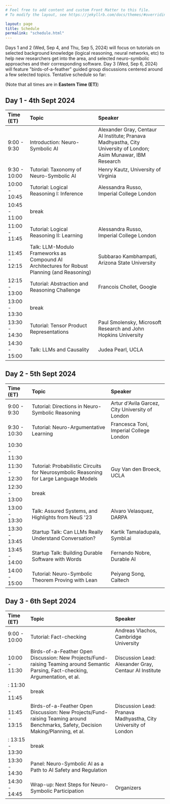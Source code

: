 ```yaml
---
# Feel free to add content and custom Front Matter to this file.
# To modify the layout, see https://jekyllrb.com/docs/themes/#overriding-theme-defaults

layout: page
title: Schedule
permalink: "schedule.html"
---
```



Days 1 and 2 (Wed, Sep 4, and Thu, Sep 5, 2024) will focus on tutorials on selected background knowledge (logical reasoning, neural networks, etc) to help new researchers get into the area, and selected neuro-symbolic approaches and their corresponding software.  Day 3 (Wed, Sep 6, 2024) will feature "birds-of-a-feather" guided group discussions centered around a few selected topics.  Tentative schedule so far: 

(Note that all times are in **Eastern Time (ET)**)


## Day 1 - 4th Sept 2024

| Time (ET) | Topic | Speaker |
| :--- | :--- | :--- |
| 9:00 - 9:30 	| Introduction: Neuro-Symbolic AI                 | Alexander Gray, Centaur AI Institute; Pranava Madhyastha, City University of London; Asim Munawar, IBM Research |
| 9:30 - 10:00	| Tutorial: Taxonomy of Neuro-Symbolic AI         | Henry Kautz, University of Virginia |
| 10:00 - 10:45	| Tutorial: Logical Reasoning I:  Inference       | Alessandra Russo, Imperial College London |
| 10:45 - 11:00 | break                                           | |
| 11:00 - 11:45	| Tutorial: Logical Reasoning II:  Learning       | Alessandra Russo, Imperial College London |
| 11:45 - 12:15	| Talk: LLM-Modulo Frameworks as Compound AI Architectures for Robust Planning (and Reasoning) | Subbarao Kambhampati, Arizona State University|
| 12:15 - 13:00	| Tutorial: Abstraction and Reasoning Challenge   | Francois Chollet, Google |
| 13:00 - 13:30 | break                                           | |
| 13:30 - 14:30	| Tutorial: Tensor Product Representations        | Paul Smolensky, Microsoft Research and John Hopkins University |
| 14:30 - 15:00 | Talk: LLMs and Causality                        | Judea Pearl, UCLA |


## Day 2 - 5th Sept 2024

| Time (ET) | Topic | Speaker |
| :--- | :--- | :--- |
| 9:00 - 9:30   | Tutorial: Directions in Neuro-Symbolic Reasoning    | Artur d'Avila Garcez, City University of London |
| 9:30 - 10:30  | Tutorial: Neuro-Argumentative Learning              | Francesca Toni, Imperial College London |
| 10:30 - 11:30 |                                                     | |
| 11:30 - 12:30	| Tutorial:  Probabilistic Circuits for Neurosymbolic Reasoning for Large Language Models  | Guy Van den Broeck, UCLA |
| 12:30 - 13:00 | break                                               | |
| 13:00 - 13:30 | Talk: Assured Systems, and Highlights from NeuS '23 | Alvaro Velasquez, DARPA |
| 13:30 - 13:45 | Startup Talk: Can LLMs Really Understand Conversation? | Kartik Tamaladupala, Symbl.ai |
| 13:45 - 14:00 | Startup Talk: Building Durable Software with Words  | Fernando Nobre, Durable AI |
| 14:00 - 15:00	| Tutorial: Neuro-Symbolic Theorem Proving with Lean  | Peiyang Song, Caltech |


## Day 3 - 6th Sept 2024

| Time (ET) | Topic | Speaker |
| :--- | :--- | :--- |
| 9:00 - 10:00  | Tutorial: Fact-checking                       | Andreas Vlachos, Cambridge University |
| 10:00 - 11:30 | Birds-of-a-Feather Open Discussion:  New Projects/Fund-raising Teaming around Semantic Parsing, Fact-checking, Argumentation, et al. | Discussion Lead: Alexander Gray, Centaur AI Institute |
: 11:30 - 11:45 | break | |
| 11:45 - 13:15 | Birds-of-a-Feather Open Discussion:  New Projects/Fund-raising Teaming around Benchmarks, Safety, Decision Making/Planning, et al. | Discussion Lead: Pranava Madhyastha, City University of London |
: 13:15 - 13:30 | break | |
| 13:30 - 14:30 | Panel:  Neuro-Symbolic AI as a Path to AI Safety and Regulation | |
| 14:30 - 14:45 | Wrap-up: Next Steps for Neuro-Symbolic Participation | Organizers |
